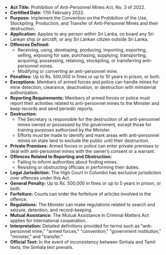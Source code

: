- **Act Title:** Prohibition of Anti-Personnel Mines Act, No. 3 of 2022.
- **Certified Date:** 17th February 2022.
- **Purpose:** Implement the Convention on the Prohibition of the Use, Stockpiling, Production, and Transfer of Anti-Personnel Mines and their destruction.
- **Application:** Applies to any person within Sri Lanka, on board any Sri Lankan ship or aircraft, or any Sri Lankan citizen outside Sri Lanka.
- **Offences Defined:**
  - Receiving, using, developing, producing, importing, exporting, selling, exposing for sale, purchasing, supplying, transporting, acquiring, possessing, retaining, stockpiling, or transferring anti-personnel mines.
  - Modifying or converting an anti-personnel mine.
- **Penalties:** Up to Rs. 500,000 in fines or up to 10 years in prison, or both.
- **Exceptions:** Members of armed forces and police can handle mines for mine detection, clearance, deactivation, or destruction with ministerial authorization.
- **Reporting Requirements:** Members of armed forces or police must report their activities related to anti-personnel mines to the Minister and keep records and send periodic reports.
- **Destruction**:
  - The Secretary is responsible for the destruction of all anti-personnel mines owned or possessed by the government, except those for training purposes authorized by the Minister.
  - Efforts must be made to identify and mark areas with anti-personnel mines on state land to exclude the public until their destruction.
- **Private Premises:** Armed forces or police can enter private premises to deal with anti-personnel mines with the owner’s consent or a warrant.
- **Offences Related to Reporting and Obstruction:**
  - Failing to inform authorities about finding mines.
  - Resisting or obstructing officials in performing their duties.
- **Legal Jurisdiction:** The High Court in Colombo has exclusive jurisdiction over offences under this Act.
- **General Penalty:** Up to Rs. 500,000 in fines or up to 5 years in prison, or both.
- **Forfeiture:** Courts can order the forfeiture of articles involved in the offence.
- **Regulations:** The Minister can make regulations related to search and seizure, detention, and record-keeping.
- **Mutual Assistance:** The Mutual Assistance in Criminal Matters Act applies for international cooperation.
- **Interpretation:** Detailed definitions provided for terms such as "anti-personnel mine," "armed forces," "convention," "government institution," "minister," and "transfer."
- **Official Text:** In the event of inconsistency between Sinhala and Tamil texts, the Sinhala text prevails.